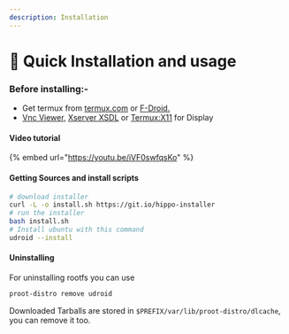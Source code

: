 ```yaml
---
description: Installation
---
```


# 📖 Quick Installation and usage

### Before installing:-

* Get termux from [termux.com](https://termux.com) or [F-Droid.](https://f-droid.org/en/packages/com.termux/)
* [Vnc Viewer](https://play.google.com/store/apps/details?id=com.iiordanov.freebVNC), [Xserver XSDL](https://play.google.com/store/apps/details?id=x.org.server) or [Termux:X11](https://GitHub.com/termux/termux-x11) for Display 

#### Video tutorial

{% embed url="https://youtu.be/iVF0swfqsKo" %}

#### Getting Sources and install scripts

```bash
# download installer
curl -L -o install.sh https://git.io/hippo-installer
# run the installer
bash install.sh
# Install ubuntu with this command
udroid --install
```

#### Uninstalling 
For uninstalling rootfs you can use
```bash
proot-distro remove udroid
```
Downloaded Tarballs are stored in `$PREFIX/var/lib/proot-distro/dlcache`, you can remove it too.


